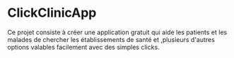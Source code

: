 # ClickClinicApp
Ce projet consiste à créer une application gratuit qui aide les patients et les malades de chercher les établissements de santé et ,plusieurs d'autres options valables facilement avec des simples clicks. 
